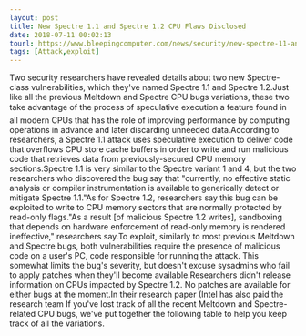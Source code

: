 ```yaml
---
layout: post
title: New Spectre 1.1 and Spectre 1.2 CPU Flaws Disclosed
date: 2018-07-11 00:02:13
tourl: https://www.bleepingcomputer.com/news/security/new-spectre-11-and-spectre-12-cpu-flaws-disclosed/
tags: [Attack,exploit]
---
```

Two security researchers have revealed details about two new Spectre-class vulnerabilities, which they've named Spectre 1.1 and Spectre 1.2.Just like all the previous Meltdown and Spectre CPU bugs variations, these two take advantage of the process of speculative execution a feature found in all modern CPUs that has the role of improving performance by computing operations in advance and later discarding unneeded data.According to researchers, a Spectre 1.1 attack uses speculative execution to deliver code that overflows CPU store cache buffers in order to write and run malicious code that retrieves data from previously-secured CPU memory sections.Spectre 1.1 is very similar to the Spectre variant 1 and 4, but the two researchers who discovered the bug say that "currently, no effective static analysis or compiler instrumentation is available to generically detect or mitigate Spectre 1.1."As for Spectre 1.2, researchers say this bug can be exploited to write to CPU memory sectors that are normally protected by read-only flags."As a result [of malicious Spectre 1.2 writes], sandboxing that depends on hardware enforcement of read-only memory is rendered ineffective," researchers say.To exploit, similarly to most previous Meltdown and Spectre bugs, both vulnerabilities require the presence of malicious code on a user's PC, code responsible for running the attack. This somewhat limits the bug's severity, but doesn't excuse sysadmins who fail to apply patches when they'll become available.Researchers didn't release information on CPUs impacted by Spectre 1.2. No patches are available for either bugs at the moment.In their research paper (Intel has also paid the research team If you've lost track of all the recent Meltdown and Spectre-related CPU bugs, we've put together the following table to help you keep track of all the variations.